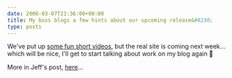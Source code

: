 ```yaml
---
date: 2006-03-07T21:36:00+00:00
title: My boss blogs a few hints about our upcoming release&#8230;
type: posts
---
```

We've put up [some fun short videos](http://www.on10.net), but the real site is coming next week... which will be nice, I'll get to start talking about work on my blog again 🙂

More in Jeff's post, [here](http://www.jeffsandquist.com/MakingAListCheckingIt10Times.aspx)...

